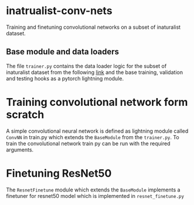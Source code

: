 # inatrualist-conv-nets
Training and finetuning convolutional networks on a subset of inaturalist dataset.


## Base module and data loaders

The file `trainer.py` contains the data loader logic for the subset of inaturalist dataset from the following [link](https://storage.googleapis.com/wandb_datasets/nature_12K.zip) and the base training, validation and testing hooks as a pytorch lightning module.


# Training convolutional network form scratch

A simple convolutional neural network is defined as lightning module called `ConvNN` in train.py which extends the `BaseModule` from the `trainer.py`. To train the convolutional network train py can be run with the required arguments.

# Finetuning ResNet50

The `ResnetFinetune` module which extends the `BaseModule` implements a finetuner for resnet50 model which is implemented in `resnet_finetune.py`

